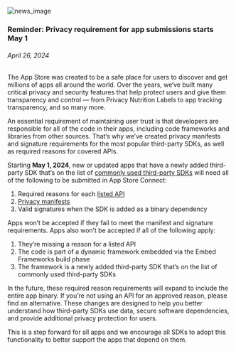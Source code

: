 <!-- ### MySkills
BootStrap & React.js  
<img src="https://img.shields.io/badge/HTML5-E34F26?style=flat-square&logo=HTML5&logoColor=white"/></a>
<img src="https://img.shields.io/badge/CSS3-1572B6?style=flat-square&logo=CSS3&logoColor=white"/></a>
<img src="https://img.shields.io/badge/JavaScript-F7DF1E?style=flat-square&logo=JavaScript&logoColor=white"/></a>
<img src="https://img.shields.io/badge/React.js-1E8CBE?style=flat-square&logo=JavaScript&logoColor=white"/></a>   -->

<!-- Android & IOS  
<img src="https://img.shields.io/badge/Java-007396?style=flat-square&logo=Java&logoColor=white"/></a>
<img src="https://img.shields.io/badge/Swift-F05138?style=flat-square&logo=Swift&logoColor=white"/></a> -->
<!-- 
Languages  
<img src="https://img.shields.io/badge/C-A8B9CC?style=flat-square&logo=C&logoColor=white"/></a>
<img src="https://img.shields.io/badge/C++-00599C?style=flat-square&logo=C%2B%2B&logoColor=white"/></a>
<img src="https://img.shields.io/badge/Python-3776AB?style=flat-square&logo=Python&logoColor=white"/></a>

algorithms  
<img src="https://img.shields.io/badge/Baekjoon-Gold4-gold?style=flat-square&labelColor=004088"/></a> -->
<!-- 
Contact  
[<img src="https://img.shields.io/badge/l06094@gmail.com-EA4335?style=flat-square&logo=Gmail&logoColor=white"/>](l06094@gmail.com)
<a href="dlwjsgml02@naver.com"><img src="https://img.shields.io/badge/dlwjsgml02@naver.com-0ABF53?style=flat-square&logo=Nintendo&logoColor=white"/></a>
<img src="https://img.shields.io/badge/jeon__hui__22-E4405F?style=flat-square&logo=Instagram&logoColor=white"/></a>  

---
![Top Langs](https://github-readme-stats.vercel.app/api/top-langs/?username=6810779s&layout=compact&theme=algolia) 

![Jeonhui's GitHub stats](https://github-readme-stats.vercel.app/api?username=Jeonhui&show_icons=true&theme=algolia)  
 -->

<!-- [![Solved.ac
프로필](http://mazassumnida.wtf/api/v2/generate_badge?boj=whas02)](https://solved.ac/whas02)  

# IOS developer News -->

<!--
 <pre>
    ___  _______   ________  ________   ___  ___  ___  ___  ___     
   |\  \|\  ___ \ |\   __  \|\   ___  \|\  \|\  \|\  \|\  \|\  \    
   \ \  \ \   __/|\ \  \|\  \ \  \\ \  \ \  \\\  \ \  \\\  \ \  \   
 __ \ \  \ \  \_|/_\ \  \\\  \ \  \\ \  \ \   __  \ \  \\\  \ \  \  
|\  \\_\  \ \  \_|\ \ \  \\\  \ \  \\ \  \ \  \ \  \ \  \\\  \ \  \ 
\ \________\ \_______\ \_______\ \__\\ \__\ \__\ \__\ \_______\ \__\
 \|________|\|_______|\|_______|\|__| \|__|\|__|\|__|\|_______|\|__|</pre>
                                                          
                                                                    
-->                                                                    
![news_image](https://developer.apple.com/assets/elements/icons/asc-outline/asc-outline-128x128_2x.png)  
###  Reminder: Privacy requirement for app submissions starts May 1  
###### April 26, 2024  
<div class="article-text"><p>The App Store was created to be a safe place for users to discover and get millions of apps all around the world. Over the years, we‘ve built many critical privacy and security features that help protect users and give them transparency and control — from Privacy Nutrition Labels to app tracking transparency, and so many more.</p><p>An essential requirement of maintaining user trust is that developers are responsible for all of the code in their apps, including code frameworks and libraries from other sources. That‘s why we’ve created privacy manifests and signature requirements for the most popular third-party SDKs, as well as required reasons for covered APIs.</p><p>Starting <strong>May 1, 2024</strong>, new or updated apps that have a newly added third-party SDK that‘s on the list of <a href="https://developer.apple.com/support/third-party-SDK-requirements/">commonly used third-party SDKs</a> will need all of the following to be submitted in App Store Connect:</p><ol>
<li>Required reasons for each <a href="https://developer.apple.com/documentation/bundleresources/privacy_manifest_files/describing_use_of_required_reason_api">listed API</a></li>
<li><a href="https://developer.apple.com/support/third-party-SDK-requirements/">Privacy manifests</a></li>
<li>Valid signatures when the SDK is added as a binary dependency</li>
</ol><p>Apps won’t be accepted if they fail to meet the manifest and signature requirements. Apps also won’t be accepted if all of the following apply:</p><ol>
<li>They’re missing a reason for a listed API</li>
<li>The code is part of a dynamic framework embedded via the Embed Frameworks build phase</li>
<li>The framework is a newly added third-party SDK that’s on the list of commonly used third-party SDKs</li>
</ol><p>In the future, these required reason requirements will expand to include the entire app binary. If you’re not using an API for an approved reason, please find an alternative. These changes are designed to help you better understand how third-party SDKs use data, secure software dependencies, and provide additional privacy protection for users.</p><p>This is a step forward for all apps and we encourage all SDKs to adopt this functionality to better support the apps that depend on them.</p></div>
